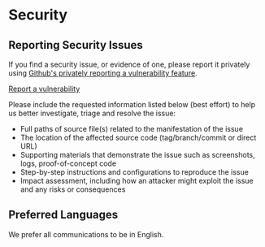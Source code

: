 <!-- BEGIN TYRO SECURITY.MD V0.0.4 BLOCK -->

# Security

## Reporting Security Issues

If you find a security issue, or evidence of one, please report it privately using [Github's privately reporting a vulnerability feature](https://docs.github.com/en/code-security/security-advisories/guidance-on-reporting-and-writing/privately-reporting-a-security-vulnerability#privately-reporting-a-security-vulnerability).

[Report a vulnerability](https://github.com/tyro/tyro-pay-api-react-native/security)

Please include the requested information listed below (best effort) to help us better investigate, triage and resolve the issue:

- Full paths of source file(s) related to the manifestation of the issue
- The location of the affected source code (tag/branch/commit or direct URL)
- Supporting materials that demonstrate the issue such as screenshots, logs, proof-of-concept code
- Step-by-step instructions and configurations to reproduce the issue
- Impact assessment, including how an attacker might exploit the issue and any risks or consequences

## Preferred Languages

We prefer all communications to be in English.

<!-- END TYRO SECURITY.MD BLOCK -->
